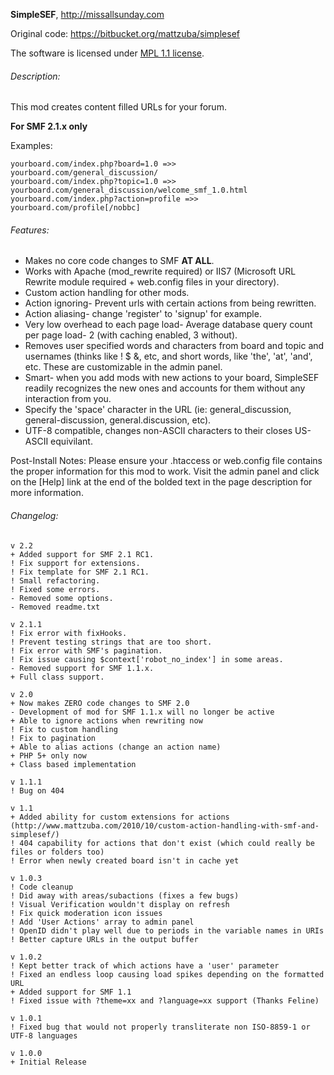 **SimpleSEF**, http://missallsunday.com

Original code: https://bitbucket.org/mattzuba/simplesef

The software is licensed under [MPL 1.1 license](https://www.mozilla.org/en-US/MPL/1.1/).

###### Description:

This mod creates content filled URLs for your forum.

**For SMF 2.1.x only**

Examples:

```
yourboard.com/index.php?board=1.0 =>> yourboard.com/general_discussion/
yourboard.com/index.php?topic=1.0 =>> yourboard.com/general_discussion/welcome_smf_1.0.html
yourboard.com/index.php?action=profile =>> yourboard.com/profile[/nobbc]

```

###### Features:

- Makes no core code changes to SMF **AT ALL**.
- Works with Apache (mod_rewrite required) or IIS7 (Microsoft URL Rewrite module required + web.config files in your directory).
- Custom action handling for other mods.
- Action ignoring- Prevent urls with certain actions from being rewritten.
- Action aliasing- change 'register' to 'signup' for example.
- Very low overhead to each page load- Average database query count per page load- 2 (with caching enabled, 3 without).
- Removes user specified words and characters from board and topic and usernames (thinks like ! $ &, etc, and short words, like 'the', 'at', 'and', etc.  These are customizable in the admin panel.
- Smart- when you add mods with new actions to your board, SimpleSEF readily recognizes the new ones and accounts for them without any interaction from you.
- Specify the 'space' character in the URL (ie: general_discussion, general-discussion, general.discussion, etc).
- UTF-8 compatible, changes non-ASCII characters to their closes US-ASCII equivilant.

Post-Install Notes:
Please ensure your .htaccess or web.config file contains the proper information for this mod to work.  Visit the admin panel and click on the [Help] link at the end of the bolded text in the page description for more information.

###### Changelog:

```
v 2.2
+ Added support for SMF 2.1 RC1.
! Fix support for extensions.
! Fix template for SMF 2.1 RC1.
! Small refactoring.
! Fixed some errors.
- Removed some options.
- Removed readme.txt

v 2.1.1
! Fix error with fixHooks.
! Prevent testing strings that are too short.
! Fix error with SMF's pagination.
! Fix issue causing $context['robot_no_index'] in some areas.
- Removed support for SMF 1.1.x.
+ Full class support.

v 2.0
+ Now makes ZERO code changes to SMF 2.0
- Development of mod for SMF 1.1.x will no longer be active
+ Able to ignore actions when rewriting now
! Fix to custom handling
! Fix to pagination
+ Able to alias actions (change an action name)
+ PHP 5+ only now
+ Class based implementation

v 1.1.1
! Bug on 404

v 1.1
+ Added ability for custom extensions for actions (http://www.mattzuba.com/2010/10/custom-action-handling-with-smf-and-simplesef/)
! 404 capability for actions that don't exist (which could really be files or folders too)
! Error when newly created board isn't in cache yet

v 1.0.3
! Code cleanup
! Did away with areas/subactions (fixes a few bugs)
! Visual Verification wouldn't display on refresh
! Fix quick moderation icon issues
! Add 'User Actions' array to admin panel
! OpenID didn't play well due to periods in the variable names in URIs
! Better capture URLs in the output buffer

v 1.0.2
! Kept better track of which actions have a 'user' parameter
! Fixed an endless loop causing load spikes depending on the formatted URL
+ Added support for SMF 1.1
! Fixed issue with ?theme=xx and ?language=xx support (Thanks Feline)

v 1.0.1
! Fixed bug that would not properly transliterate non ISO-8859-1 or UTF-8 languages

v 1.0.0
+ Initial Release
```
